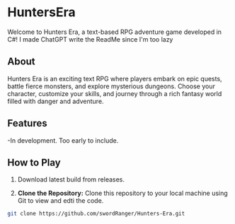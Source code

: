 # HuntersEra

Welcome to Hunters Era, a text-based RPG adventure game developed in C#!
I made ChatGPT write the ReadMe since I'm too lazy

## About

Hunters Era is an exciting text RPG where players embark on epic quests, battle fierce monsters, and explore mysterious dungeons. Choose your character, customize your skills, and journey through a rich fantasy world filled with danger and adventure.

## Features

-In development. Too early to include.

## How to Play

1. Download latest build from releases. 

2. **Clone the Repository:** Clone this repository to your local machine using Git to view and edti the code.

```bash
git clone https://github.com/swordRanger/Hunters-Era.git
